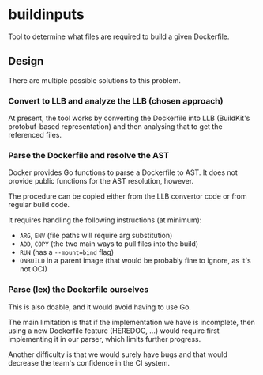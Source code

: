 # buildinputs

Tool to determine what files are required to build a given Dockerfile.

## Design

There are multiple possible solutions to this problem.

### Convert to LLB and analyze the LLB (chosen approach)

At present, the tool works by converting the Dockerfile into LLB (BuildKit's protobuf-based representation) and then
analysing that to get the referenced files.

### Parse the Dockerfile and resolve the AST

Docker provides Go functions to parse a Dockerfile to AST.
It does not provide public functions for the AST resolution, however.

The procedure can be copied either from the LLB convertor code or from regular build code.

It requires handling the following instructions (at minimum):

* `ARG`, `ENV` (file paths will require arg substitution)
* `ADD`, `COPY` (the two main ways to pull files into the build)
* `RUN` (has a `--mount=bind` flag)
* `ONBUILD` in a parent image (that would be probably fine to ignore, as it's not OCI)

### Parse (lex) the Dockerfile ourselves

This is also doable, and it would avoid having to use Go.

The main limitation is that if the implementation we have is incomplete,
then using a new Dockerfile feature (HEREDOC, ...) would require first implementing it in our parser,
which limits further progress.

Another difficulty is that we would surely have bugs and that would decrease the team's confidence in the CI system.
